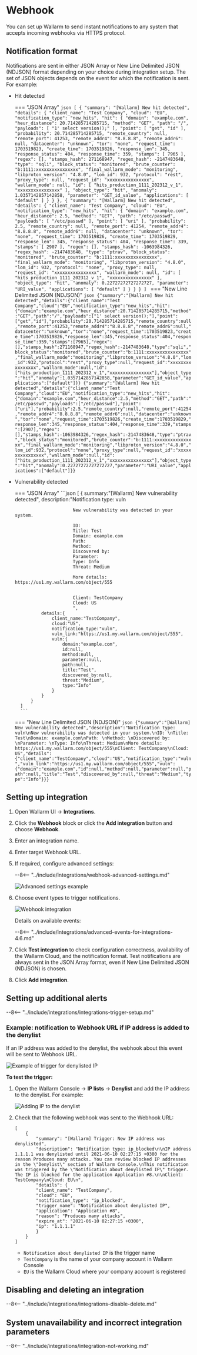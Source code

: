 # Webhook

You can set up Wallarm to send instant notifications to any system that accepts incoming webhooks via HTTPS protocol.

## Notification format

Notifications are sent in either JSON Array or New Line Delimited JSON (NDJSON) format depending on your choice during integration setup. The set of JSON objects depends on the event for which the notification is sent. For example:

* Hit detected

    === "JSON Array"
        ```json
        [
        {
            "summary": "[Wallarm] New hit detected",
            "details": {
              "client_name": "Test Company",
              "cloud": "EU",
              "notification_type": "new_hits",
              "hit": {
                "domain": "example.com",
                "heur_distance": 20.714285714285715,
                "method": "GET",
                "path": "/",
                "payloads": [
                  "1' select version();"
                ],
                "point": [
                  "get",
                  "id"
                ],
                "probability": 20.714285714285715,
                "remote_country": null,
                "remote_port": 41253,
                "remote_addr4": "8.8.8.8",
                "remote_addr6": null,
                "datacenter": "unknown",
                "tor": "none",
                "request_time": 1703519823,
                "create_time": 1703519826,
                "response_len": 345,
                "response_status": 404,
                "response_time": 359,
                "stamps": [
                  7965
                ],
                "regex": [],
                "stamps_hash": 271168947,
                "regex_hash": -2147483648,
                "type": "sqli",
                "block_status": "monitored",
                "brute_counter": "b:1111:xxxxxxxxxxxxxxxx",
                "final_wallarm_mode": "monitoring",
                "libproton_version": "4.8.0",
                "lom_id": 932,
                "protocol": "rest",
                "proxy_type": null,
                "request_id": "xxxxxxxxxxxxxxxx",
                "wallarm_mode": null,
                "id": [
                  "hits_production_1111_202312_v_1",
                  "xxxxxxxxxxxxxxxx"
                ],
                "object_type": "hit",
                "anomaly": 1.0357142857142858,
                "parameter": "GET_id_value",
                "applications": [
                  "default"
                ]
              }
           }
        },
        {
            "summary": "[Wallarm] New hit detected",
            "details": {
              "client_name": "Test Company",
              "cloud": "EU",
              "notification_type": "new_hits",
              "hit": {
                "domain": "example.com",
                "heur_distance": 2.5,
                "method": "GET",
                "path": "/etc/passwd",
                "payloads": [
                  "/etc/passwd"
                ],
                "point": [
                  "uri"
                ],
                "probability": 2.5,
                "remote_country": null,
                "remote_port": 41254,
                "remote_addr4": "8.8.8.8",
                "remote_addr6": null,
                "datacenter": "unknown",
                "tor": "none",
                "request_time": 1703519826,
                "create_time": 1703519829,
                "response_len": 345,
                "response_status": 404,
                "response_time": 339,
                "stamps": [
                  2907
                ],
                "regex": [],
                "stamps_hash": -1063984326,
                "regex_hash": -2147483648,
                "type": "ptrav",
                "block_status": "monitored",
                "brute_counter": "b:1111:xxxxxxxxxxxxxxxx",
                "final_wallarm_mode": "monitoring",
                "libproton_version": "4.8.0",
                "lom_id": 932,
                "protocol": "none",
                "proxy_type": null,
                "request_id": "xxxxxxxxxxxxxxxx",
                "wallarm_mode": null,
                "id": [
                  "hits_production_1111_202312_v_1",
                  "xxxxxxxxxxxxxxxx"
                ],
                "object_type": "hit",
                "anomaly": 0.22727272727272727,
                "parameter": "URI_value",
                "applications": [
                  "default"
                ]
              }
           }
        }
        ]
        ```
    === "New Line Delimited JSON (NDJSON)"
        ```json
        {"summary":"[Wallarm] New hit detected","details":{"client_name":"Test Company","cloud":"EU","notification_type":"new_hits","hit":{"domain":"example.com","heur_distance":20.714285714285715,"method":"GET","path":"/","payloads":["1' select version();"],"point":["get","id"],"probability":20.714285714285715,"remote_country":null,"remote_port":41253,"remote_addr4":"8.8.8.8","remote_addr6":null,"datacenter":"unknown","tor":"none","request_time":1703519823,"create_time":1703519826,"response_len":345,"response_status":404,"response_time":359,"stamps":[7965],"regex":[],"stamps_hash":271168947,"regex_hash":-2147483648,"type":"sqli","block_status":"monitored","brute_counter":"b:1111:xxxxxxxxxxxxxxxx","final_wallarm_mode":"monitoring","libproton_version":"4.8.0","lom_id":932,"protocol":"rest","proxy_type":null,"request_id":"xxxxxxxxxxxxxxxx","wallarm_mode":null,"id":["hits_production_1111_202312_v_1","xxxxxxxxxxxxxxxx"],"object_type":"hit","anomaly":1.0357142857142858,"parameter":"GET_id_value","applications":["default"]}}
        {"summary":"[Wallarm] New hit detected","details":{"client_name":"Test Company","cloud":"EU","notification_type":"new_hits","hit":{"domain":"example.com","heur_distance":2.5,"method":"GET","path":"/etc/passwd","payloads":["/etc/passwd"],"point":["uri"],"probability":2.5,"remote_country":null,"remote_port":41254,"remote_addr4":"8.8.8.8","remote_addr6":null,"datacenter":"unknown","tor":"none","request_time":1703519826,"create_time":1703519829,"response_len":345,"response_status":404,"response_time":339,"stamps":[2907],"regex":[],"stamps_hash":-1063984326,"regex_hash":-2147483648,"type":"ptrav","block_status":"monitored","brute_counter":"b:1111:xxxxxxxxxxxxxxxx","final_wallarm_mode":"monitoring","libproton_version":"4.8.0","lom_id":932,"protocol":"none","proxy_type":null,"request_id":"xxxxxxxxxxxxxxxx","wallarm_mode":null,"id":["hits_production_1111_202312_v_1","xxxxxxxxxxxxxxxx"],"object_type":"hit","anomaly":0.22727272727272727,"parameter":"URI_value","applications":["default"]}}
        ```
* Vulnerability detected

    === "JSON Array"
        ```json
        [
            {
                summary:"[Wallarm] New vulnerability detected",
                description:"Notification type: vuln

                            New vulnerability was detected in your system.

                            ID: 
                            Title: Test
                            Domain: example.com
                            Path: 
                            Method: 
                            Discovered by: 
                            Parameter: 
                            Type: Info
                            Threat: Medium

                            More details: https://us1.my.wallarm.com/object/555


                            Client: TestCompany
                            Cloud: US
                            ",
                details:{
                    client_name:"TestCompany",
                    cloud:"US",
                    notification_type:"vuln",
                    vuln_link:"https://us1.my.wallarm.com/object/555",
                    vuln:{
                        domain:"example.com",
                        id:null,
                        method:null,
                        parameter:null,
                        path:null,
                        title:"Test",
                        discovered_by:null,
                        threat:"Medium",
                        type:"Info"
                    }
                }
            }
        ]
        ```
    === "New Line Delimited JSON (NDJSON)"
        ```json
        {"summary":"[Wallarm] New vulnerability detected","description":"Notification type: vuln\nNew vulnerability was detected in your system.\nID: \nTitle: Test\nDomain: example.com\nPath: \nMethod: \nDiscovered by: \nParameter: \nType: Info\nThreat: Medium\nMore details: https://us1.my.wallarm.com/object/555\nClient: TestCompany\nCloud: US","details":{"client_name":"TestCompany","cloud":"US","notification_type":"vuln","vuln_link":"https://us1.my.wallarm.com/object/555","vuln":{"domain":"example.com","id":null,"method":null,"parameter":null,"path":null,"title":"Test","discovered_by":null,"threat":"Medium","type":"Info"}}}
        ```

## Setting up integration

1. Open Wallarm UI → **Integrations**.
1. Click the **Webhook** block or click the **Add integration** button and choose **Webhook**.
1. Enter an integration name.
1. Enter target Webhook URL.
1. If required, configure advanced settings:

    --8<-- "../include/integrations/webhook-advanced-settings.md"

    ![Advanced settings example](../../../images/user-guides/settings/integrations/additional-webhook-settings.png)
1. Choose event types to trigger notifications.

    ![Webhook integration](../../../images/user-guides/settings/integrations/add-webhook-integration.png)

    Details on available events:

    --8<-- "../include/integrations/advanced-events-for-integrations-4.6.md"

1. Click **Test integration** to check configuration correctness, availability of the Wallarm Cloud, and the notification format. Test notifications are always sent in the JSON Array format, even if New Line Delimited JSON (NDJSON) is chosen.
1. Click **Add integration**.

## Setting up additional alerts

--8<-- "../include/integrations/integrations-trigger-setup.md"

### Example: notification to Webhook URL if IP address is added to the denylist

If an IP address was added to the denylist, the webhook about this event will be sent to Webhook URL.

![Example of trigger for denylisted IP](../../../images/user-guides/triggers/trigger-example4.png)

**To test the trigger:**

1. Open the Wallarm Console → **IP lists** → **Denylist** and add the IP address to the denylist. For example:

    ![Adding IP to the denylist](../../../images/user-guides/triggers/test-ip-blocking.png)
2. Check that the following webhook was sent to the Webhook URL:

    ```
    [
        {
            "summary": "[Wallarm] Trigger: New IP address was denylisted",
            "description": "Notification type: ip_blocked\n\nIP address 1.1.1.1 was denylisted until 2021-06-10 02:27:15 +0300 for the reason Produces many attacks. You can review blocked IP addresses in the \"Denylist\" section of Wallarm Console.\nThis notification was triggered by the \"Notification about denylisted IP\" trigger. The IP is blocked for the application Application #8.\n\nClient: TestCompany\nCloud: EU\n",
            "details": {
            "client_name": "TestCompany",
            "cloud": "EU",
            "notification_type": "ip_blocked",
            "trigger_name": "Notification about denylisted IP",
            "application": "Application #8",
            "reason": "Produces many attacks",
            "expire_at": "2021-06-10 02:27:15 +0300",
            "ip": "1.1.1.1"
            }
        }
    ]
    ```

    * `Notification about denylisted IP` is the trigger name
    * `TestCompany` is the name of your company account in Wallarm Console
    * `EU` is the Wallarm Cloud where your company account is registered

## Disabling and deleting an integration

--8<-- "../include/integrations/integrations-disable-delete.md"

## System unavailability and incorrect integration parameters

--8<-- "../include/integrations/integration-not-working.md"
